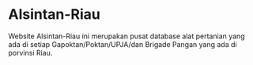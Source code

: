 # Alsintan-Riau
Website Alsintan-Riau ini merupakan pusat database alat pertanian yang ada di setiap Gapoktan/Poktan/UPJA/dan Brigade Pangan yang ada di porvinsi Riau.
